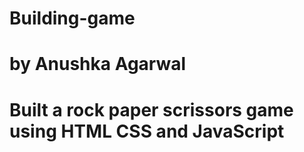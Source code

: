 # Building-game
# by Anushka Agarwal
# Built a rock paper scrissors game using HTML CSS and JavaScript
